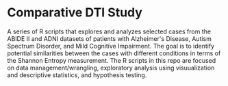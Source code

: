 # Comparative DTI Study
A series of R scripts that explores and analyzes selected cases from the ABIDE II and ADNI datasets of patients with Alzheimer's Disease, Autism Spectrum Disorder, and Mild Cognitive Impairment. The goal is to identify potential similarities between the cases with different conditions in terms of the Shannon Entropy measurement.
The R scripts in this repo are focused on data management/wrangling, exploratory analysis using visuualization and descriptive statistics, and hypothesis testing. 
